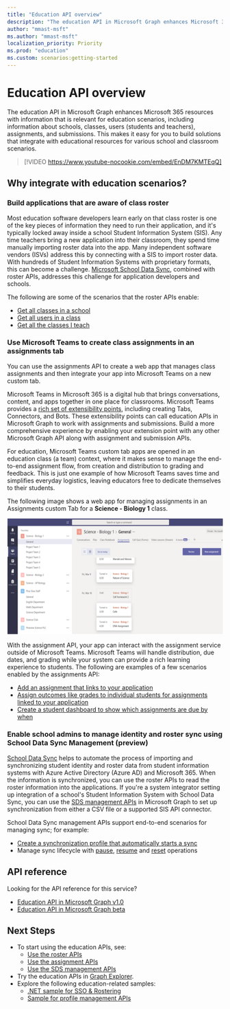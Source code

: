 ```yaml
---
title: "Education API overview"
description: "The education API in Microsoft Graph enhances Microsoft 365 resources with information that is relevant for education scenarios, including information about schools, classes, users (students and teachers), assignments, and submissions. This makes it easy for you to build solutions that integrate with educational resources for various school and classroom scenarios."
author: "mmast-msft"
ms.author: "mmast-msft"
localization_priority: Priority
ms.prod: "education"
ms.custom: scenarios:getting-started
---
```


# Education API overview

The education API in Microsoft Graph enhances Microsoft 365 resources with information that is relevant for education scenarios, including information about schools, classes, users (students and teachers), assignments, and submissions. This makes it easy for you to build solutions that integrate with educational resources for various school and classroom scenarios.

> [!VIDEO https://www.youtube-nocookie.com/embed/EnDM7KMTEqQ]

## Why integrate with education scenarios?

### Build applications that are aware of class roster

Most education software developers learn early on that class roster is one of the key pieces of information they need to run their application, and it's typically locked away inside a school Student Information System (SIS). Any time teachers bring a new application into their classroom, they spend time manually importing roster data into the app. Many independent software vendors (ISVs) address this by connecting with a SIS to import roster data. With hundreds of Student Information Systems with proprietary formats, this can become a challenge. [Microsoft School Data Sync](https://sds.microsoft.com/), combined with roster APIs, addresses this challenge for application developers and schools.

The following are some of the scenarios that the roster APIs enable:

- [Get all classes in a school](/graph/api/educationschool-list-classes?view=graph-rest-1.0)
- [Get all users in a class](/graph/api/educationclass-list-members?view=graph-rest-1.0)
- [Get all the classes I teach](/graph/api/educationuser-list-classes?view=graph-rest-1.0)


### Use Microsoft Teams to create class assignments in an assignments tab


You can use the assignments API to create a web app that manages class assignments and then integrate your app into Microsoft Teams on a new custom tab.  

Microsoft Teams in Microsoft 365 is a digital hub that brings conversations, content, and apps together in one place for classrooms. Microsoft Teams provides a [rich set of extensibility points](/microsoftteams/platform/concepts/apps/apps-overview), including creating Tabs, Connectors, and Bots. These extensibility points can call education APIs in Microsoft Graph to work with assignments and submissions. Build a more comprehensive experience by enabling your extension point with any other Microsoft Graph API along with assignment and submission APIs.

For education, Microsoft Teams custom tab apps are opened in an education class (a team) context, where it makes sense to manage the end-to-end assignment flow, from creation and distribution to grading and feedback. This is just one example of how Microsoft Teams saves time and simplifies everyday logistics, leaving educators free to dedicate themselves to their students.

The following image shows a web app for managing assignments in an Assignments custom Tab for a **Science - Biology 1** class.

![Screenshot of an Assignments tab in Microsoft Teams for a Science - Biology class](images/assignmentsinteams.png)


With the assignment API, your app can interact with the assignment service outside of Microsoft Teams. Microsoft Teams will handle distribution, due dates, and grading while your system can provide a rich learning experience to students.
The following are examples of a few scenarios enabled by the assignments API:

- [Add an assignment that links to your application](/graph/api/educationclass-post-assignments?view=graph-rest-beta) 
- [Assign outcomes like grades to individual students for assignments linked to your application](/graph/api/educationoutcome-update?view=graph-rest-beta)
- [Create a student dashboard to show which assignments are due by when](/graph/api/educationclass-list-assignments?view=graph-rest-beta)


### Enable school admins to manage identity and roster sync using School Data Sync Management (preview)

[School Data Sync](https://sds.microsoft.com/) helps to automate the process of importing and synchronizing student identity and roster data from student information systems with Azure Active Directory (Azure AD) and Microsoft 365. When the information is synchronized, you can use the roster APIs to read the roster information into the applications. If you're a system integrator setting up integration of a school's Student Information System with School Data Sync, you can use the [SDS management APIs](/graph/api/resources/educationsynchronizationprofile?view=graph-rest-beta) in Microsoft Graph to set up synchronization from either a CSV file or a supported SIS API connector.

School Data Sync management APIs support end-to-end scenarios for managing sync; for example:

- [Create a synchronization profile that automatically starts a sync](/graph/api/educationsynchronizationprofile-post?view=graph-rest-beta)
- Manage sync lifecycle with [pause](/graph/api/educationsynchronizationprofile-pause?view=graph-rest-beta), [resume](/graph/api/educationsynchronizationprofile-resume?view=graph-rest-beta) and [reset](/graph/api/educationsynchronizationprofile-reset?view=graph-rest-beta) operations

## API reference
Looking for the API reference for this service?

- [Education API in Microsoft Graph v1.0](/graph/api/resources/education-overview?view=graph-rest-1.0)
- [Education API in Microsoft Graph beta](/graph/api/resources/education-overview?view=graph-rest-beta)


## Next Steps

- To start using the education APIs, see:
  - [Use the roster APIs](/graph/api/resources/education-overview?view=graph-rest-1.0)
  - [Use the assignment APIs](/graph/api/resources/educationassignment?view=graph-rest-beta)
  - [Use the SDS management APIs](/graph/api/resources/educationsynchronizationprofile?view=graph-rest-beta)
- Try the education APIs in [Graph Explorer](https://developer.microsoft.com/graph/graph-explorer).
- Explore the following education-related samples:
  - [.NET sample for SSO & Rostering](https://github.com/OfficeDev/O365-EDU-AspNetMVC-Samples)
  - [Sample for profile management APIs](https://github.com/OfficeDev/O365-EDU-SDS-AspNetMVC-Samples) 



